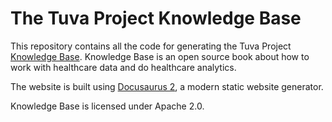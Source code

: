 # The Tuva Project Knowledge Base

This repository contains all the code for generating the Tuva Project [Knowledge Base](https://thetuvaproject.com/).  Knowledge Base is an open source book about how to work with healthcare data and do healthcare analytics.

The website is built using [Docusaurus 2](https://docusaurus.io/), a modern static website generator.

Knowledge Base is licensed under Apache 2.0.
